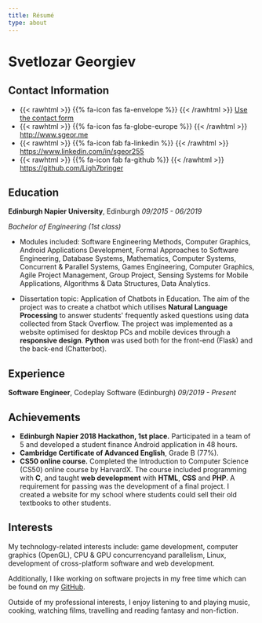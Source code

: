 ```yaml
---
title: Résumé
type: about
---
```


# Svetlozar Georgiev

## Contact Information

- {{< rawhtml >}} {{% fa-icon fas fa-envelope %}} {{< /rawhtml >}} [Use the contact form](/contact)
- {{< rawhtml >}} {{% fa-icon fas fa-globe-europe %}} {{< /rawhtml >}} http://www.sgeor.me
- {{< rawhtml >}} {{% fa-icon fab fa-linkedin %}} {{< /rawhtml >}} https://www.linkedin.com/in/sgeor255
- {{< rawhtml >}} {{% fa-icon fab fa-github %}} {{< /rawhtml >}} https://github.com/Ligh7bringer

## Education

**Edinburgh Napier University**, Edinburgh *09/2015 - 06/2019*

*Bachelor of Engineering (1st class)*

- Modules included: Software Engineering Methods, Computer Graphics,
Android Applications Development, Formal Approaches to Software
Engineering, Database Systems, Mathematics, Computer Systems, Concurrent
& Parallel Systems, Games Engineering, Computer Graphics, Agile Project
Management, Group Project, Sensing Systems for Mobile Applications,
Algorithms & Data Structures, Data Analytics.

- Dissertation topic: Application of Chatbots in Education. The aim of
the project was to create a chatbot which utilises **Natural Language
Processing** to answer students' frequently asked questions using data
collected from Stack Overflow. The project was implemented as a website
optimised for desktop PCs and mobile devices through a **responsive
design**. **Python** was used both for the front-end (Flask) and the
back-end (Chatterbot).
 
## Experience

**Software Engineer**, Codeplay Software (Edinburgh) *09/2019 - Present*

## Achievements

- **Edinburgh Napier 2018 Hackathon, 1st place.** Participated in a team of 5
  and developed a student finance Android application in 48 hours.
- **Cambridge Certificate of Advanced English**, Grade B (77%).
- **CS50 online course.** Completed the Introduction to Computer Science (CS50) online course by
  HarvardX. The course included programming with **C**, and taught **web
  development** with **HTML**, **CSS** and **PHP**. A requirement for
  passing was the development of a final project. I created a website for
  my school where students could sell their old textbooks to other
  students.

## Interests

My technology-related interests include: game development, computer graphics (OpenGL), CPU & GPU concurrencyand parallelism, Linux, development of cross-platform software and web development.

Additionally, I like working on software projects in my free time which can be found on my [GitHub](https://github.com/Ligh7bringer).

Outside of my professional interests, I enjoy listening to and playing music, cooking, watching films, travelling and reading fantasy and non-fiction.



















